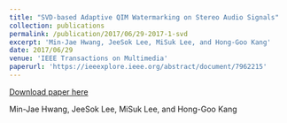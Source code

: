 ```yaml
---
title: "SVD-based Adaptive QIM Watermarking on Stereo Audio Signals"
collection: publications
permalink: /publication/2017/06/29-2017-1-svd
excerpt: 'Min-Jae Hwang, JeeSok Lee, MiSuk Lee, and Hong-Goo Kang'
date: 2017/06/29
venue: 'IEEE Transactions on Multimedia'
paperurl: 'https://ieeexplore.ieee.org/abstract/document/7962215'
---
```


<a href='https://ieeexplore.ieee.org/abstract/document/7962215'>Download paper here</a>

Min-Jae Hwang, JeeSok Lee, MiSuk Lee, and Hong-Goo Kang
